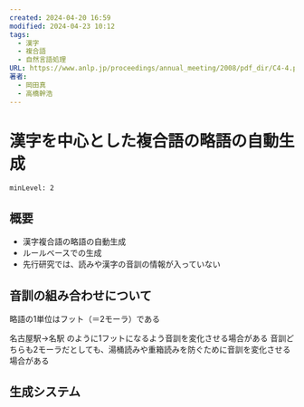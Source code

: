 ```yaml
---
created: 2024-04-20 16:59
modified: 2024-04-23 10:12
tags:
  - 漢字
  - 複合語
  - 自然言語処理
URL: https://www.anlp.jp/proceedings/annual_meeting/2008/pdf_dir/C4-4.pdf
著者:
  - 岡田真
  - 高橋幹浩
---
```


# 漢字を中心とした複合語の略語の自動生成

```table-of-contents
minLevel: 2
```

## 概要

- 漢字複合語の略語の自動生成
- ルールベースでの生成
- 先行研究では、読みや漢字の音訓の情報が入っていない

## 音訓の組み合わせについて

略語の1単位はフット（＝2モーラ）である

名古屋駅→名駅 のように1フットになるよう音訓を変化させる場合がある
音訓どちらも2モーラだとしても、湯桶読みや重箱読みを防ぐために音訓を変化させる場合がある

## 生成システム
